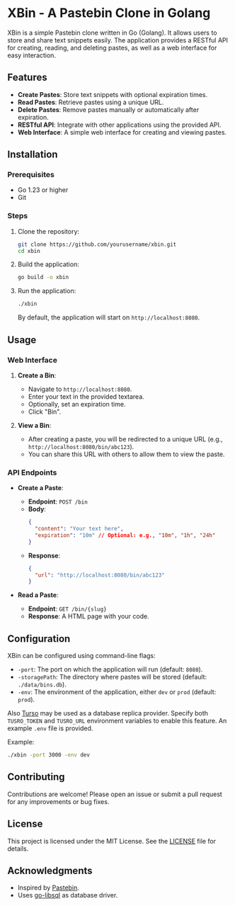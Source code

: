 # XBin - A Pastebin Clone in Golang

XBin is a simple Pastebin clone written in Go (Golang). It allows users to store and share text snippets easily. The application provides a RESTful API for creating, reading, and deleting pastes, as well as a web interface for easy interaction.

## Features

- **Create Pastes**: Store text snippets with optional expiration times.
- **Read Pastes**: Retrieve pastes using a unique URL.
- **Delete Pastes**: Remove pastes manually or automatically after expiration.
- **RESTful API**: Integrate with other applications using the provided API.
- **Web Interface**: A simple web interface for creating and viewing pastes.

## Installation

### Prerequisites

- Go 1.23 or higher
- Git

### Steps

1. Clone the repository:

   ```bash
   git clone https://github.com/yourusername/xbin.git
   cd xbin
   ```

2. Build the application:

   ```bash
   go build -o xbin
   ```

3. Run the application:

   ```bash
   ./xbin
   ```

   By default, the application will start on `http://localhost:8080`.

## Usage

### Web Interface

1. **Create a Bin**:
   - Navigate to `http://localhost:8080`.
   - Enter your text in the provided textarea.
   - Optionally, set an expiration time.
   - Click "Bin".

2. **View a Bin**:
   - After creating a paste, you will be redirected to a unique URL (e.g., `http://localhost:8080/bin/abc123`).
   - You can share this URL with others to allow them to view the paste.

### API Endpoints

- **Create a Paste**:
  - **Endpoint**: `POST /bin`
  - **Body**:
    ```json
    {
      "content": "Your text here",
      "expiration": "10m" // Optional: e.g., "10m", "1h", "24h"
    }
    ```
  - **Response**:
    ```json
    {
      "url": "http://localhost:8080/bin/abc123"
    }
    ```

- **Read a Paste**:
  - **Endpoint**: `GET /bin/{slug}`
  - **Response**:
    A HTML page with your code.

## Configuration

XBin can be configured using command-line flags:

- `-port`: The port on which the application will run (default: `8080`).
- `-storagePath`: The directory where pastes will be stored (default: `./data/bins.db`).
- `-env`: The environment of the application, either `dev` or `prod` (default: `prod`).

Also [Turso](https://turso.tech) may be used as a database replica provider.
Specify both `TUSRO_TOKEN` and `TUSRO_URL` environment variables to enable this feature.
An example `.env` file is provided.

Example:

```bash
./xbin -port 3000 -env dev
```

## Contributing

Contributions are welcome! Please open an issue or submit a pull request for any improvements or bug fixes.

## License

This project is licensed under the MIT License. See the [LICENSE](LICENSE) file for details.

## Acknowledgments

- Inspired by [Pastebin](https://pastebin.com).
- Uses [go-libsql](https://github.com/tursodatabase/go-libsql) as database driver.
